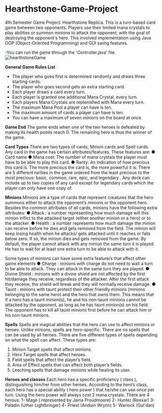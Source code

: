 # Hearthstone-Game-Project
4th Semester Game Project: Hearthstone Replica.
This is a turn-based card game between two opponents. 
Players use their limited mana crystals to play abilities or summon minions to attack the opponent, with the goal of destroying the opponent's hero. 
This involved implementation using Java OOP (Object-Oriented Programming) and GUI swing features.

-You can run the game through the 'Controller.java' file.
![hearthstoneGame](https://user-images.githubusercontent.com/51987270/112107603-d5f7e080-8bb7-11eb-957d-0536b36f2f7e.JPG)

**General Game Rules List**
- The player who goes first is determined randomly and draws three starting cards.
- The player who goes second gets an extra starting card.
- Each player draws a card every turn.
- Each player is granted one additional Mana Crystal, every turn.
- Each players Mana Crystals are replenished with Mana every turn.
- The maximum Mana Pool a player can have is ten.
- The maximum amount of cards a player can have is ten.
- You can have a maximum of seven minions on the board at once.

**Game End**
The game ends when one of the two heroes is defeated by making its health points reach 0. The
remaining hero is thus the winner of the game.

**Card Types**
There are two types of cards, Minion cards and Spell cards. Any card in the game has certain
attributes/features. These features are:
● Card name
● Mana cost: The number of mana crystals the player must have to be able to play this card.
● Rarity: An indication of how precious this card is. The more precious the card is, the more
powerful it is. There are 5 different rarities in the game ordered from the least precious to the
most precious: basic, common, rare, epic, and legendary . Any deck can include up to two copies
of any card except for legendary cards which the player can only have one copy of.

**Minions**
Minions are a type of cards that represent creatures that the hero summons either to attack the
opponent’s minions or the opponent hero.
Besides the common attributes of all cards, minions have the following extra attributes:
● Attack : a number representing how much damage will this minion inflict to the attacked target
(either another minion or a hero) or to the attacker.
● Health : a number represents how much damage the minion can receive before he dies and gets
removed from the field. The minion will keep losing health when he attacks/ gets attacked until
it reaches or falls below zero. If so, the minion dies and gets removed from the game.
By default, the player cannot attack with any minion the same turn it is played. He has to wait for at
least one extra turn to be able to attack with it.

Some types of minions can have some extra feature/s that affect other game elements
● Charge : minions with charge do not need to wait a turn to be able to attack. They can attack in
the same turn they are played.
● Divine Shield : minions with a divine shield are not affected by the first hit/damage they receive,
regardless of the attacker. After the first attack they receive, the shield will break and they will
normally receive damage.
● Taunt : minions with taunt protect their other friendly minions (minions belonging to the same
hero) and the hero that owns them. This means that if a hero has a taunt minion(s), he and his
non-taunt minions cannot be attacked by the opponent, as long as he has taunt minion(s) on his
field. The opponent has to kill all taunt minions first before he can attack him or his non-taunt
minions.

**Spells**
Spells are magical abilities that the hero can use to affect minions or heroes. Unlike minions, spells are
hero-specific. There are no spells that can be used by all heroes.
There are five different types of spells depending on what the spell can affect. These types are:
1. Minion Target spells that affect minions.
2. Hero Target spells that affect heroes.
3. Field spells that affect the player’s field.
4. Area of Effect spells that can affect both player’s fields.
5. Leeching spells that damage minions while healing its user.

**Heroes and classes**
Each hero has a specific proficiency ( class ), distinguishing him/her from other heroes. According to the
hero’s class, each hero has a special ability ( hero power ) that he/she can use once per turn. Using the
hero power will always cost 2 mana crystals.
There are 4 herous:
1- Mage ( represented by Jaina Proudmoore)
2- Hunter (Rexxar)
3- Paladin (Uther Lightbringer)
4- Priest (Anduin Wrynn)
5- Warlock (Gul'dan)
